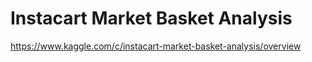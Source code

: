 # Instacart Market Basket Analysis

https://www.kaggle.com/c/instacart-market-basket-analysis/overview
